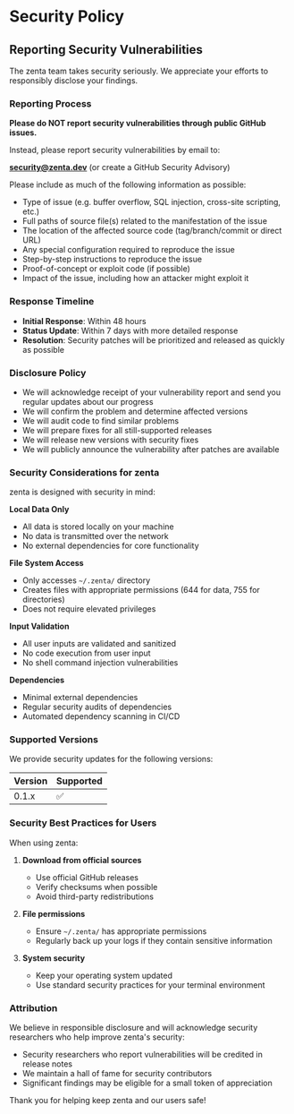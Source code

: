 # Security Policy

## Reporting Security Vulnerabilities

The zenta team takes security seriously. We appreciate your efforts to responsibly disclose your findings.

### Reporting Process

**Please do NOT report security vulnerabilities through public GitHub issues.**

Instead, please report security vulnerabilities by email to:

**security@zenta.dev** (or create a GitHub Security Advisory)

Please include as much of the following information as possible:

- Type of issue (e.g. buffer overflow, SQL injection, cross-site scripting, etc.)
- Full paths of source file(s) related to the manifestation of the issue
- The location of the affected source code (tag/branch/commit or direct URL)
- Any special configuration required to reproduce the issue
- Step-by-step instructions to reproduce the issue
- Proof-of-concept or exploit code (if possible)
- Impact of the issue, including how an attacker might exploit it

### Response Timeline

- **Initial Response**: Within 48 hours
- **Status Update**: Within 7 days with more detailed response
- **Resolution**: Security patches will be prioritized and released as quickly as possible

### Disclosure Policy

- We will acknowledge receipt of your vulnerability report and send you regular updates about our progress
- We will confirm the problem and determine affected versions
- We will audit code to find similar problems
- We will prepare fixes for all still-supported releases
- We will release new versions with security fixes
- We will publicly announce the vulnerability after patches are available

### Security Considerations for zenta

zenta is designed with security in mind:

**Local Data Only**
- All data is stored locally on your machine
- No data is transmitted over the network
- No external dependencies for core functionality

**File System Access**
- Only accesses `~/.zenta/` directory
- Creates files with appropriate permissions (644 for data, 755 for directories)
- Does not require elevated privileges

**Input Validation**
- All user inputs are validated and sanitized
- No code execution from user input
- No shell command injection vulnerabilities

**Dependencies**
- Minimal external dependencies
- Regular security audits of dependencies
- Automated dependency scanning in CI/CD

### Supported Versions

We provide security updates for the following versions:

| Version | Supported          |
| ------- | ------------------ |
| 0.1.x   | :white_check_mark: |

### Security Best Practices for Users

When using zenta:

1. **Download from official sources**
   - Use official GitHub releases
   - Verify checksums when possible
   - Avoid third-party redistributions

2. **File permissions**
   - Ensure `~/.zenta/` has appropriate permissions
   - Regularly back up your logs if they contain sensitive information

3. **System security**
   - Keep your operating system updated
   - Use standard security practices for your terminal environment

### Attribution

We believe in responsible disclosure and will acknowledge security researchers who help improve zenta's security:

- Security researchers who report vulnerabilities will be credited in release notes
- We maintain a hall of fame for security contributors
- Significant findings may be eligible for a small token of appreciation

Thank you for helping keep zenta and our users safe! 